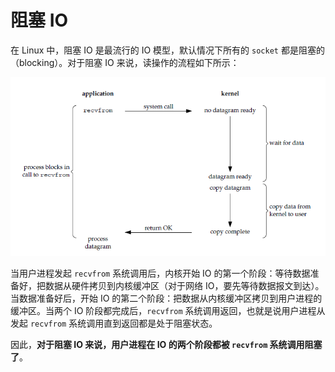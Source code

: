 # 阻塞 IO

在 Linux 中，阻塞 IO 是最流行的 IO 模型，默认情况下所有的 `socket` 都是阻塞的（blocking）。对于阻塞 IO 来说，读操作的流程如下所示：

![Blocking IO Model](../imgs/Blocking-IO.png)

当用户进程发起 `recvfrom` 系统调用后，内核开始 IO 的第一个阶段：等待数据准备好，把数据从硬件拷贝到内核缓冲区（对于网络 IO，要先等待数据报文到达）。当数据准备好后，开始 IO 的第二个阶段：把数据从内核缓冲区拷贝到用户进程的缓冲区。当两个 IO 阶段都完成后，`recvfrom` 系统调用返回，也就是说用户进程从发起 `recvfrom` 系统调用直到返回都是处于阻塞状态。

因此，**对于阻塞 IO 来说，用户进程在 IO 的两个阶段都被 `recvfrom` 系统调用阻塞了**。
